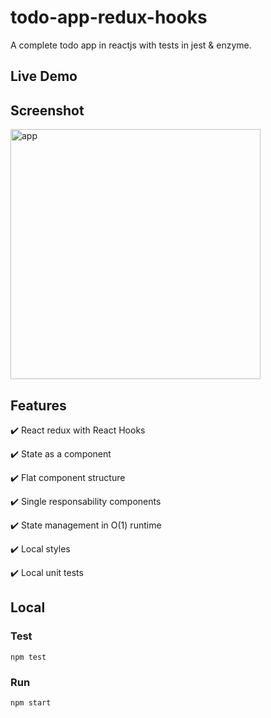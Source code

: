 # todo-app-redux-hooks
A complete todo app in reactjs with tests in jest & enzyme.

## Live Demo

## Screenshot
<img width="400" alt="app" src="https://user-images.githubusercontent.com/6517308/85344948-b1e76180-b4b6-11ea-86ef-f79599bac24f.png">

## Features
✔️ React redux with React Hooks

✔️ State as a component

✔️ Flat component structure

✔️ Single responsability components

✔️ State management in O(1) runtime

✔️ Local styles

✔️ Local unit tests

## Local

### Test
`npm test`

### Run
`npm start`
